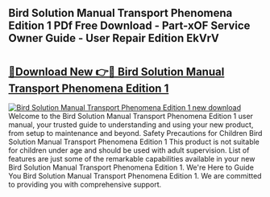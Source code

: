 ## Bird Solution Manual Transport Phenomena Edition 1 PDf Free Download - Part-xOF Service Owner Guide - User Repair Edition EkVrV

# <h2><a href="http://bc61689.oget.top/?id=Bird+Solution+Manual+Transport+Phenomena+Edition+1">🔗Download New 👉🔴 Bird Solution Manual Transport Phenomena Edition 1</a></h2>

[![Bird Solution Manual Transport Phenomena Edition 1 new download](https://i.imgur.com/5g1atiW.png)](http://bc61689.oget.top/?id=Bird+Solution+Manual+Transport+Phenomena+Edition+1)
Welcome to the Bird Solution Manual Transport Phenomena Edition 1 user manual, your trusted guide to understanding and using your new product, from setup to maintenance and beyond. Safety Precautions for Children Bird Solution Manual Transport Phenomena Edition 1 This product is not suitable for children under age and should be used with adult supervision. List of features are just some of the remarkable capabilities available in your new Bird Solution Manual Transport Phenomena Edition 1. We're Here to Guide You Bird Solution Manual Transport Phenomena Edition 1. We are committed to providing you with comprehensive support.
